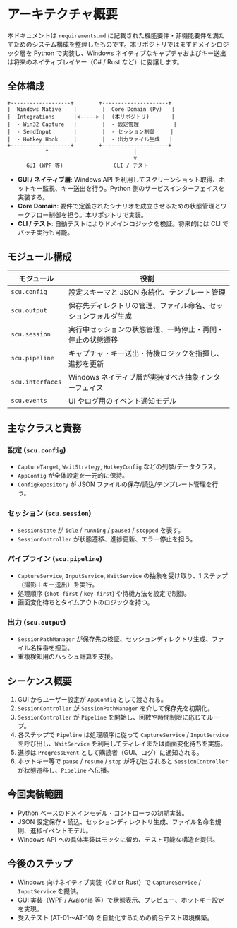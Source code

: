 # アーキテクチャ概要

本ドキュメントは `requirements.md` に記載された機能要件・非機能要件を満たすためのシステム構成を整理したものです。本リポジトリではまずドメインロジック層を Python で実装し、Windows ネイティブなキャプチャおよびキー送出は将来のネイティブレイヤー（C# / Rust など）に委譲します。

## 全体構成

```
+-------------------+        +---------------------+
|  Windows Native    |        |  Core Domain (Py)   |
|  Integrations      |<-----> |  (本リポジトリ)       |
|  - Win32 Capture   |        |  - 設定管理           |
|  - SendInput       |        |  - セッション制御     |
|  - Hotkey Hook     |        |  - 出力ファイル生成   |
+-------------------+        +---------------------+
            ^                           |
            |                           v
      GUI (WPF 等)                CLI / テスト
```

- **GUI / ネイティブ層**: Windows API を利用してスクリーンショット取得、ホットキー監視、キー送出を行う。Python 側のサービスインターフェイスを実装する。
- **Core Domain**: 要件で定義されたシナリオを成立させるための状態管理とワークフロー制御を担う。本リポジトリで実装。
- **CLI / テスト**: 自動テストによりドメインロジックを検証。将来的には CLI でバッチ実行も可能。

## モジュール構成

| モジュール | 役割 |
| --- | --- |
| `scu.config` | 設定スキーマと JSON 永続化、テンプレート管理 |
| `scu.output` | 保存先ディレクトリの管理、ファイル命名、セッションフォルダ生成 |
| `scu.session` | 実行中セッションの状態管理、一時停止・再開・停止の状態遷移 |
| `scu.pipeline` | キャプチャ・キー送出・待機ロジックを指揮し、進捗を更新 |
| `scu.interfaces` | Windows ネイティブ層が実装すべき抽象インターフェイス |
| `scu.events` | UI やログ用のイベント通知モデル |

## 主なクラスと責務

### 設定 (`scu.config`)
- `CaptureTarget`, `WaitStrategy`, `HotkeyConfig` などの列挙/データクラス。
- `AppConfig` が全体設定を一元的に保持。
- `ConfigRepository` が JSON ファイルの保存/読込/テンプレート管理を行う。

### セッション (`scu.session`)
- `SessionState` が `idle` / `running` / `paused` / `stopped` を表す。
- `SessionController` が状態遷移、進捗更新、エラー停止を担う。

### パイプライン (`scu.pipeline`)
- `CaptureService`, `InputService`, `WaitService` の抽象を受け取り、1 ステップ（撮影＋キー送出）を実行。
- 処理順序 (`shot-first` / `key-first`) や待機方法を設定で制御。
- 画面変化待ちとタイムアウトのロジックを持つ。

### 出力 (`scu.output`)
- `SessionPathManager` が保存先の検証、セッションディレクトリ生成、ファイル名採番を担当。
- 重複検知用のハッシュ計算を支援。

## シーケンス概要

1. GUI からユーザー設定が `AppConfig` として渡される。
2. `SessionController` が `SessionPathManager` を介して保存先を初期化。
3. `SessionController` が `Pipeline` を開始し、回数や時間制限に応じてループ。
4. 各ステップで `Pipeline` は処理順序に従って `CaptureService` / `InputService` を呼び出し、`WaitService` を利用してディレイまたは画面変化待ちを実施。
5. 進捗は `ProgressEvent` として購読者（GUI、ログ）に通知される。
6. ホットキー等で `pause` / `resume` / `stop` が呼び出されると `SessionController` が状態遷移し、`Pipeline` へ伝播。

## 今回実装範囲

- Python ベースのドメインモデル・コントローラの初期実装。
- JSON 設定保存・読込、セッションディレクトリ生成、ファイル名命名規則、進捗イベントモデル。
- Windows API への具体実装はモックに留め、テスト可能な構造を提供。

## 今後のステップ

- Windows 向けネイティブ実装（C# or Rust）で `CaptureService` / `InputService` を提供。
- GUI 実装（WPF / Avalonia 等）で状態表示、プレビュー、ホットキー設定を実現。
- 受入テスト (AT-01〜AT-10) を自動化するための統合テスト環境構築。
